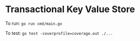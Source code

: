 # Transactional Key Value Store

To run: `go run cmd/main.go`

To test: `go test -coverprofile=coverage.out ./...`
